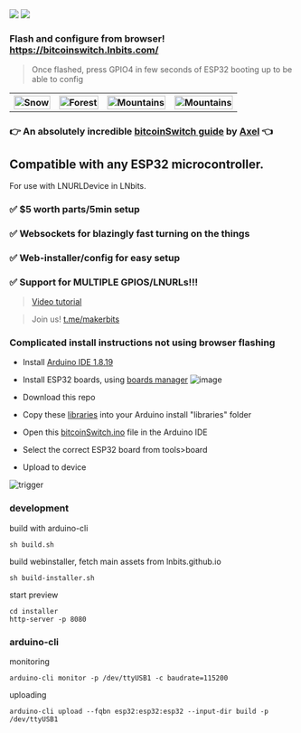 
<img style="max-width:100%;" src="https://user-images.githubusercontent.com/33088785/166832680-600ed270-cbc9-4749-82f1-c1853b242329.png">

<img style="max-width:100%;" src="https://user-images.githubusercontent.com/33088785/166829474-a28ca2b7-dd3e-46d4-89d3-8a10bf1d3fad.png">

### Flash and configure from browser! https://bitcoinswitch.lnbits.com/

> Once flashed, press GPIO4 in few seconds of ESP32 booting up to be able to config

   <table>
  <tr>
    <th><img src="https://user-images.githubusercontent.com/33088785/204107016-bc9473e0-2843-4873-af71-cd934e07f444.gif" alt="Snow" style="width:100%"></th>
    <th><img src="https://user-images.githubusercontent.com/33088785/204107029-cc4ad95b-b130-4b48-9091-86d7be7d4f16.gif" alt="Forest" style="width:100%"></th>
    <th><img src="https://user-images.githubusercontent.com/33088785/204107037-870571f8-b860-4019-93d4-bbdbeaf1091f.gif" alt="Mountains" style="width:100%"></th>
    <th><img src="https://user-images.githubusercontent.com/33088785/204107044-b8a7d94f-6908-40dd-bb82-974e08f077f4.gif" alt="Mountains" style="width:100%"></th>
  </tr>
</table>

### 👉 An absolutely incredible <a href="https://ereignishorizont.xyz/bitcoinswitch/en/">bitcoinSwitch guide</a> by [Axel](https://github.com/AxelHamburch/) 👈

## Compatible with any ESP32 microcontroller.

For use with LNURLDevice in LNbits.

### ✅ $5 worth parts/5min setup

### ✅ Websockets for blazingly fast turning on the things

### ✅ Web-installer/config for easy setup

### ✅ Support for MULTIPLE GPIOS/LNURLs!!!


> <a href="https://twitter.com/arcbtc/status/1585627498510831616">Video tutorial</a>

> Join us! <a href="https://t.me/makerbits">t.me/makerbits</a>

### Complicated install instructions not using browser flashing
- Install <a href="https://www.arduino.cc/en/software">Arduino IDE 1.8.19</a>
- Install ESP32 boards, using <a href="https://docs.espressif.com/projects/arduino-esp32/en/latest/installing.html#installing-using-boards-manager">boards manager</a>
![image](https://user-images.githubusercontent.com/33088785/161862832-1269a12e-16ce-427c-9a92-df3ee573a1fb.png)

- Download this repo
- Copy these <a href="libraries">libraries</a> into your Arduino install "libraries" folder
- Open this <a href="bitcoinSwitch.ino">bitcoinSwitch.ino</a> file in the Arduino IDE
- Select the correct ESP32 board from tools>board
- Upload to device

![trigger](https://user-images.githubusercontent.com/33088785/166829947-d0194b32-19fc-4a16-83d3-dc6f9af9337c.gif)


### development
build with arduino-cli
```console
sh build.sh
```
build webinstaller, fetch main assets from lnbits.github.io
```console
sh build-installer.sh
```
start preview
```console
cd installer
http-server -p 8080
```

### arduino-cli
monitoring
```console
arduino-cli monitor -p /dev/ttyUSB1 -c baudrate=115200
```
uploading
```console
arduino-cli upload --fqbn esp32:esp32:esp32 --input-dir build -p /dev/ttyUSB1
```

